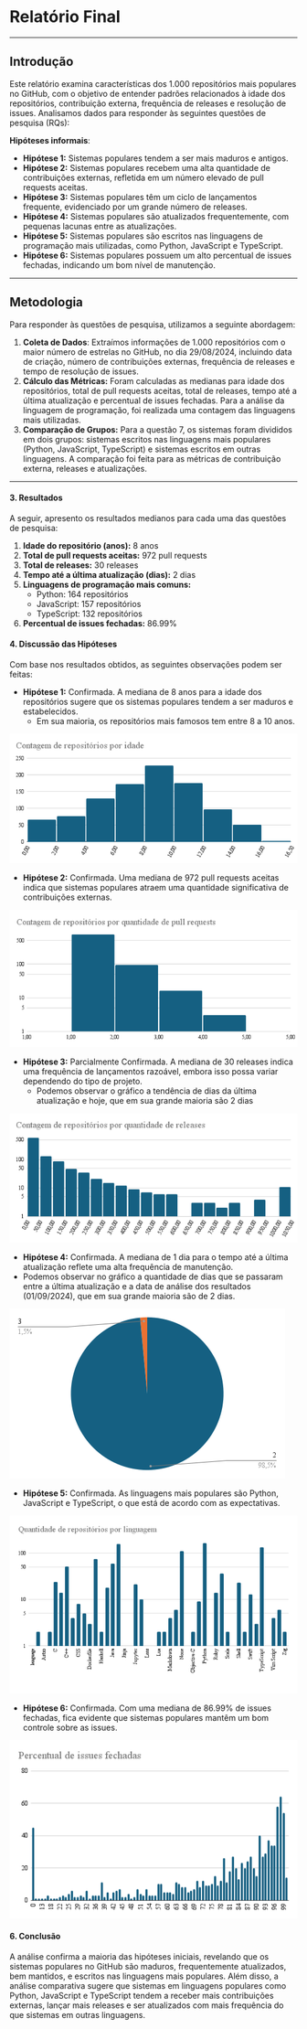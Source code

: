 # Relatório Final

---

## Introdução

Este relatório examina características dos 1.000 repositórios mais populares no GitHub, com o objetivo de entender padrões relacionados à idade dos repositórios, contribuição externa, frequência de releases e resolução de issues. Analisamos dados para responder às seguintes questões de pesquisa (RQs):

**Hipóteses informais**:

- **Hipótese 1:** Sistemas populares tendem a ser mais maduros e antigos.
- **Hipótese 2:** Sistemas populares recebem uma alta quantidade de contribuições externas, refletida em um número elevado de pull requests aceitas.
- **Hipótese 3:** Sistemas populares têm um ciclo de lançamentos frequente, evidenciado por um grande número de releases.
- **Hipótese 4:** Sistemas populares são atualizados frequentemente, com pequenas lacunas entre as atualizações.
- **Hipótese 5:** Sistemas populares são escritos nas linguagens de programação mais utilizadas, como Python, JavaScript e TypeScript.
- **Hipótese 6:** Sistemas populares possuem um alto percentual de issues fechadas, indicando um bom nível de manutenção.

---

## Metodologia

Para responder às questões de pesquisa, utilizamos a seguinte abordagem:

1. **Coleta de Dados**: Extraímos informações de 1.000 repositórios com o maior número de estrelas no GitHub, no dia 29/08/2024, incluindo data de criação, número de contribuições externas, frequência de releases e tempo de resolução de issues.
2. **Cálculo das Métricas:** Foram calculadas as medianas para idade dos repositórios, total de pull requests aceitas, total de releases, tempo até a última atualização e percentual de issues fechadas. Para a análise da linguagem de programação, foi realizada uma contagem das linguagens mais utilizadas.
3. **Comparação de Grupos:** Para a questão 7, os sistemas foram divididos em dois grupos: sistemas escritos nas linguagens mais populares (Python, JavaScript, TypeScript) e sistemas escritos em outras linguagens. A comparação foi feita para as métricas de contribuição externa, releases e atualizações.

---

#### 3. Resultados
A seguir, apresento os resultados medianos para cada uma das questões de pesquisa:

1. **Idade do repositório (anos):** 8 anos
2. **Total de pull requests aceitas:** 972 pull requests
3. **Total de releases:** 30 releases
4. **Tempo até a última atualização (dias):** 2 dias
5. **Linguagens de programação mais comuns:** 
   - Python: 164 repositórios
   - JavaScript: 157 repositórios
   - TypeScript: 132 repositórios
6. **Percentual de issues fechadas:** 86.99%

#### 4. Discussão das Hipóteses
Com base nos resultados obtidos, as seguintes observações podem ser feitas:

- **Hipótese 1:** Confirmada. A mediana de 8 anos para a idade dos repositórios sugere que os sistemas populares tendem a ser maduros e estabelecidos.
  - Em sua maioria, os repositórios mais famosos tem entre 8 a 10 anos.

![Q1](./images/q1.png)
  
- **Hipótese 2:** Confirmada. Uma mediana de 972 pull requests aceitas indica que sistemas populares atraem uma quantidade significativa de contribuições externas.

![Q2](./images/q2.png)
  
- **Hipótese 3:** Parcialmente Confirmada. A mediana de 30 releases indica uma frequência de lançamentos razoável, embora isso possa variar dependendo do tipo de projeto.
  - Podemos observar o gráfico a tendência de dias da última atualização e hoje, que em sua grande maioria são 2 dias
  
![Q3](./images/q3.png)
  
- **Hipótese 4:** Confirmada. A mediana de 1 dia para o tempo até a última atualização reflete uma alta frequência de manutenção.
 - Podemos observar no gráfico a quantidade de dias que se passaram entre a última atualização e a data de análise dos resultados (01/09/2024), que em sua grande maioria são de 2 dias.

![Q4](./images/q4.png)
  
- **Hipótese 5:** Confirmada. As linguagens mais populares são Python, JavaScript e TypeScript, o que está de acordo com as expectativas.

![Q5](./images/q5.png)
  
- **Hipótese 6:** Confirmada. Com uma mediana de 86.99% de issues fechadas, fica evidente que sistemas populares mantêm um bom controle sobre as issues.

![Q6](./images/q6.png)

#### 6. Conclusão
A análise confirma a maioria das hipóteses iniciais, revelando que os sistemas populares no GitHub são maduros, frequentemente atualizados, bem mantidos, e escritos nas linguagens mais populares. Além disso, a análise comparativa sugere que sistemas em linguagens populares como Python, JavaScript e TypeScript tendem a receber mais contribuições externas, lançar mais releases e ser atualizados com mais frequência do que sistemas em outras linguagens.
